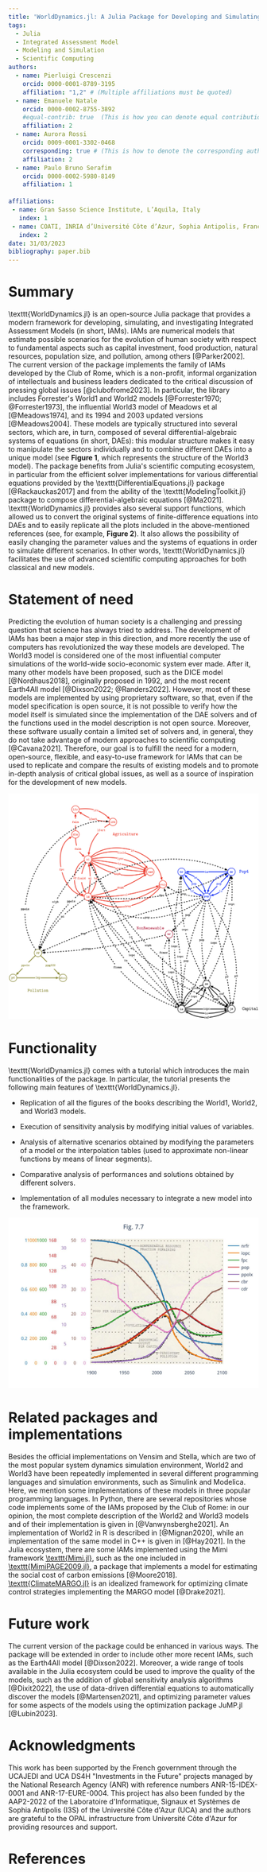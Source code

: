 ```yaml
---
title: 'WorldDynamics.jl: A Julia Package for Developing and Simulating Integrated Assessment Models'
tags:
  - Julia
  - Integrated Assessment Model
  - Modeling and Simulation
  - Scientific Computing
authors:
  - name: Pierluigi Crescenzi
    orcid: 0000-0001-8789-3195
    affiliation: "1,2" # (Multiple affiliations must be quoted)
  - name: Emanuele Natale
    orcid: 0000-0002-8755-3892
    #equal-contrib: true  (This is how you can denote equal contributions between multiple authors)
    affiliation: 2
  - name: Aurora Rossi
    orcid: 0009-0001-3302-0468
    corresponding: true # (This is how to denote the corresponding author)
    affiliation: 2
  - name: Paulo Bruno Serafim
    orcid: 0000-0002-5980-8149
    affiliation: 1

affiliations:
 - name: Gran Sasso Science Institute, L’Aquila, Italy
   index: 1
 - name: COATI, INRIA d’Université Côte d’Azur, Sophia Antipolis, France
   index: 2
date: 31/03/2023
bibliography: paper.bib
---
```


# Summary

\texttt{WorldDynamics.jl} is an open-source Julia package that provides a modern framework for developing, simulating, and investigating Integrated Assessment Models (in short, IAMs). IAMs are numerical models that estimate possible scenarios for the evolution of human society with respect to fundamental aspects such as capital investment, food production, natural resources, population size, and pollution, among others [@Parker2002].  The current version of the package implements the family of IAMs developed by the Club of Rome, which is a non-profit, informal organization of intellectuals and business leaders dedicated to the critical discussion of pressing global issues [@clubofrome2023]. In particular, the library includes Forrester's World1 and World2 models [@Forrester1970; @Forrester1973], the influential World3 model of Meadows et al [@Meadows1974], and its 1994 and 2003 updated versions [@Meadows2004]. These models are typically structured into several sectors, which are, in turn, composed of several differential-algebraic systems of equations (in short, DAEs): this modular structure makes it easy to manipulate the sectors individually and to combine different DAEs into a unique model (see **Figure 1**, which represents the structure of the World3 model). The package benefits from Julia's scientific computing ecosystem, in particular from the efficient solver implementations for various differential equations provided by the \texttt{DifferentialEquations.jl} package [@Rackauckas2017] and from the ability of the \texttt{ModelingToolkit.jl} package to compose differential-algebraic equations [@Ma2021]. \texttt{WorldDynamics.jl} provides also several support functions, which allowed us to convert the original systems of finite-difference equations into DAEs and to easily replicate all the plots included in the above-mentioned references (see, for example, **Figure 2**). It also allows the possibility of easily changing the parameter values and the systems of equations in order to simulate different scenarios. In other words, \texttt{WorldDynamics.jl} facilitates the use of advanced scientific computing approaches for both classical and new models.

# Statement of need
Predicting the evolution of human society is a challenging and pressing question that science has always tried to address. The development of IAMs has been a major step in this direction, and more recently the use of computers has revolutionized the way these models are developed. The World3 model is considered one of the most influential computer simulations of the world-wide socio-economic system ever made. After it, many other models have been proposed, such as the DICE model [@Nordhaus2018], originally proposed in 1992, and the most recent Earth4All model [@Dixson2022; @Randers2022]. However, most of these models are implemented by using proprietary software, so that, even if the model specification is open source, it is not possible to verify how the model itself is simulated since the implementation of the DAE solvers and of the functions used in the model description is not open source.  Moreover, these software usually contain a limited set of solvers and,  in general, they do not take advantage of modern approaches to scientific computing [@Cavana2021]. Therefore, our goal is to fulfill the need for a modern, open-source, flexible, and easy-to-use framework for IAMs that can be used to replicate and compare the results of existing models and to promote in-depth analysis of critical global issues, as well as a source of inspiration for the development of new models.

![The World3 model [@Meadows1974]. The model contains 5 sectors: agriculture (red), population (blue), pollution (green), non-renewable resources (violet), and capital (black). Each circle denotes a DAE and each connection indicates that a variable (labeling the connection) is defined in a DAE (the tail circle) and used in another DAE (the head circle).](images/world3.png)

# Functionality
\texttt{WorldDynamics.jl} comes with a tutorial which introduces the main functionalities of the package. In particular, the tutorial presents the following main features of \texttt{WorldDynamics.jl}.

- Replication of all the figures of the books describing the World1, World2, and World3 models.

- Execution of sensitivity analysis by modifying initial values of variables.

- Analysis of alternative scenarios obtained by modifying the parameters of a model or the interpolation tables (used to approximate non-linear functions by means of linear segments).

- Comparative analysis of performances and solutions obtained by different solvers.

- Implementation of all modules necessary to integrate a new model into the framework.

![An example of the reproduction of a figure 7-7, World 3 reference run, included in [@Meadows1974]. The colored curves, which are generated by our package, have been superimposed on the original plots of the book (dotted, dashed, and one-character curves).](images/fig_7_7.png)

# Related packages and implementations
Besides the official implementations on Vensim and Stella, which are two of the most popular system dynamics simulation environment, World2 and World3 have been repeatedly implemented in several different programming languages and simulation environments, such as Simulink and Modelica. Here, we mention some implementations of these models in three popular programming languages. In Python, there are several repositories whose code implements some of the IAMs proposed by the Club of Rome: in our opinion, the most complete description of the World2 and World3 models and of their implementation is given in [@Vanwynsberghe2021]. An implementation of World2 in R is described in [@Mignan2020], while an implementation of the same model in C++ is given in [@Hay2021]. In the Julia ecosystem, there are some IAMs implemented using the Mimi framework [\texttt{Mimi.jl}](https://www.mimiframework.org), such as the one included in [\texttt{MimiPAGE2009.jl}](https://github.com/anthofflab/MimiPAGE2009.jl), a package that implements a model for estimating the social cost of carbon emissions [@Moore2018]. [\texttt{ClimateMARGO.jl}](https://github.com/ClimateMARGO) is an idealized framework for optimizing climate control strategies implementing the MARGO model [@Drake2021].


# Future work
The current version of the package could be enhanced in various ways. The package will be extended in order to include other more recent IAMs, such as the Earth4All model [@Dixson2022]. Moreover, a wide range of tools available in the Julia ecosystem could be used to improve the quality of the models, such as the addition of global sensitivity analysis algorithms [@Dixit2022], the use of data-driven differential equations to automatically discover the models [@Martensen2021], and optimizing parameter values for some aspects of the models using the optimization package JuMP.jl [@Lubin2023].

# Acknowledgments
This work has been supported by the French government through the UCAJEDI and UCA DS4H "Investments in the Future" projects managed by the National Research Agency (ANR) with reference numbers ANR-15-IDEX-0001 and ANR-17-EURE-0004. 
This project has also been funded by the AAP2-2022 of the Laboratoire d'Informatique, Signaux et Systèmes de Sophia Antipolis (I3S) of the Université Côte d'Azur (UCA) and the authors are grateful to the OPAL infrastructure from Université Côte d'Azur for providing resources and support.
# References
